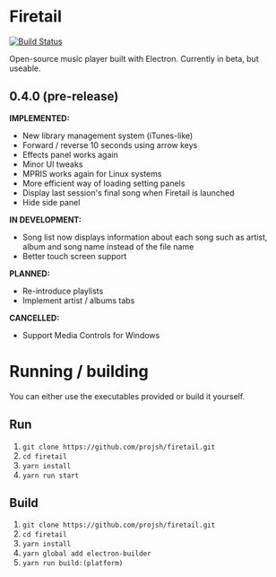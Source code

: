 # Firetail
[![Build Status](https://travis-ci.org/projsh/firetail.svg?branch=master)](https://travis-ci.org/projsh/firetail)

Open-source music player built with Electron. Currently in beta, but useable.

## 0.4.0 (pre-release)
**IMPLEMENTED:**
- New library management system (iTunes-like)
- Forward / reverse 10 seconds using arrow keys
- Effects panel works again
- Minor UI tweaks
- MPRIS works again for Linux systems
- More efficient way of loading setting panels
- Display last session's final song when Firetail is launched
- Hide side panel

**IN DEVELOPMENT:**
- Song list now displays information about each song such as artist, album and song name instead of the file name
- Better touch screen support

**PLANNED:**
- Re-introduce playlists
- Implement artist / albums tabs

**CANCELLED:**
- Support Media Controls for Windows
  
# Running / building
You can either use the executables provided or build it yourself.

## Run
  1. `git clone https://github.com/projsh/firetail.git`
  2. `cd firetail`
  3. `yarn install`
  4. `yarn run start`

## Build
  1. `git clone https://github.com/projsh/firetail.git`
  2. `cd firetail`
  3. `yarn install`
  4. `yarn global add electron-builder`
  5. `yarn run build:(platform)`